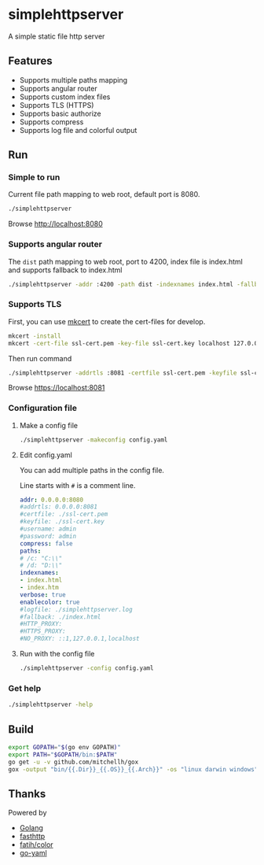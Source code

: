 # simplehttpserver

A simple static file http server

## Features

- Supports multiple paths mapping
- Supports angular router
- Supports custom index files
- Supports TLS (HTTPS)
- Supports basic authorize
- Supports compress
- Supports log file and colorful output

## Run

### Simple to run

Current file path mapping to web root, default port is 8080.

```sh
./simplehttpserver
```

Browse <http://localhost:8080>

### Supports angular router

The `dist` path mapping to web root, port to 4200, index file is index.html and supports fallback to index.html

```sh
./simplehttpserver -addr :4200 -path dist -indexnames index.html -fallback index.html
```

### Supports TLS

First, you can use [mkcert](https://github.com/FiloSottile/mkcert/releases) to create the cert-files for develop.

```sh
mkcert -install
mkcert -cert-file ssl-cert.pem -key-file ssl-cert.key localhost 127.0.0.1 ::1
```

Then run command

```sh
./simplehttpserver -addrtls :8081 -certfile ssl-cert.pem -keyfile ssl-cert.key -username admin -password admin -logfile 1.log
```

Browse <https://localhost:8081>

### Configuration file

1. Make a config file

    ```sh
    ./simplehttpserver -makeconfig config.yaml
    ```

2. Edit config.yaml

    You can add multiple paths in the config file.

    Line starts with `#` is a comment line.

    ```yaml
    addr: 0.0.0.0:8080
    #addrtls: 0.0.0.0:8081
    #certfile: ./ssl-cert.pem
    #keyfile: ./ssl-cert.key
    #username: admin
    #password: admin
    compress: false
    paths:
    # /c: "C:\\"
    # /d: "D:\\"
    indexnames:
    - index.html
    - index.htm
    verbose: true
    enablecolor: true
    #logfile: ./simplehttpserver.log
    #fallback: ./index.html
    #HTTP_PROXY:
    #HTTPS_PROXY:
    #NO_PROXY: ::1,127.0.0.1,localhost
    ```

3. Run with the config file

    ```sh
    ./simplehttpserver -config config.yaml
    ```

### Get help

```sh
./simplehttpserver -help
```

## Build

```sh
export GOPATH="$(go env GOPATH)"
export PATH="$GOPATH/bin:$PATH"
go get -u -v github.com/mitchellh/gox
gox -output "bin/{{.Dir}}_{{.OS}}_{{.Arch}}" -os "linux darwin windows" -arch "amd64"
```

## Thanks

Powered by

- [Golang](https://golang.org)
- [fasthttp](https://github.com/valyala/fasthttp)
- [fatih/color](https://github.com/fatih/color)
- [go-yaml](https://github.com/go-yaml/yaml)
